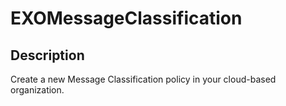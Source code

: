 # EXOMessageClassification

## Description

Create a new Message Classification policy in your cloud-based organization.
